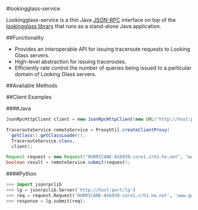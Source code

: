 #lookingglass-service

Lookingglass-service is a thin Java [JSON-RPC](http://en.wikipedia.org/wiki/JSON-RPC) interface on top of the [lookingglass library](https://github.com/USC-NSL/lookingglass) that runs as a stand-alone Java application.

##Functionality

- Provides an interoperable API for issuing traceroute requests to Looking Glass servers.
- High-level abstraction for issuing traceroutes.
- Efficiently rate control the number of queries being issued to a particular domain of Looking Glass servers.

##Available Methods

##Client Examples

####Java
```java
JsonRpcHttpClient client = new JsonRpcHttpClient(new URL("http://host:port/lg"));

TracerouteService remoteService = ProxyUtil.createClientProxy(
  getClass().getClassLoader(),
  TracerouteService.class,
  client);

Request request = new Request("HURRICANE-AS6939-core1.zrh1.he.net", "www.google.com", "http"); 
boolean result = remoteService.submit(request);
```

####Python
```python
>>> import jsonrpclib
>>> lg = jsonrpclib.Server('http://host:port/lg')
>>> req = request.Request('HURRICANE-AS6939-core1.zrh1.he.net', 'www.google.com', 'http')
>>> response = lg.submit(req);
```
